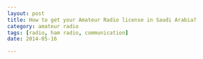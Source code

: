 ```yaml
---
layout: post
title: How to get your Amateur Radio license in Saudi Arabia?
category: amateur radio
tags: [radio, ham radio, communication]
date: 2014-05-16

---
```


